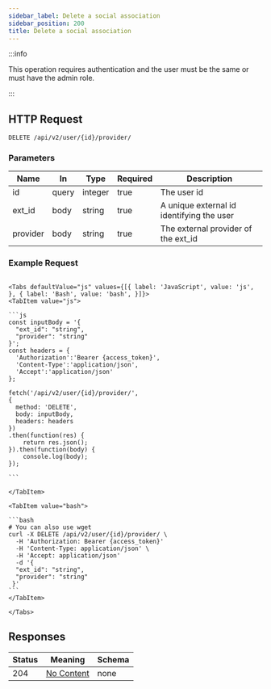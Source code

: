 ```yaml
---
sidebar_label: Delete a social association
sidebar_position: 200
title: Delete a social association
---
```


:::info

This operation requires authentication and the user must be the same or must have the admin role.

:::

## HTTP Request

`DELETE /api/v2/user/{id}/provider/`

### Parameters

| Name       | In    | Type    | Required | Description                                                                                                                              |
|------------|-------|---------|----------|------------------------------------------------------------------------------------------------------------------------------------------|
| id         | query | integer | true     | The user id                                                                                                                              |
| ext_id     | body  | string  | true     | A unique external id identifying the user                                                                                                |
| provider   | body  | string  | true     | The external provider of the ext_id                                                                                                      |

### Example Request

````mdx-code-block

<Tabs defaultValue="js" values={[{ label: 'JavaScript', value: 'js', }, { label: 'Bash', value: 'bash', }]}>
<TabItem value="js">

```js
const inputBody = '{
  "ext_id": "string",
  "provider": "string"
}';
const headers = {
  'Authorization':'Bearer {access_token}',
  'Content-Type':'application/json',
  'Accept':'application/json'
};

fetch('/api/v2/user/{id}/provider/',
{
  method: 'DELETE',
  body: inputBody,
  headers: headers
})
.then(function(res) {
    return res.json();
}).then(function(body) {
    console.log(body);
});

```

</TabItem>

<TabItem value="bash">

```bash
# You can also use wget
curl -X DELETE /api/v2/user/{id}/provider/ \
  -H 'Authorization: Bearer {access_token}'
  -H 'Content-Type: application/json' \
  -H 'Accept: application/json'
  -d '{
  "ext_id": "string",
  "provider": "string"
 }'
```
</TabItem>

</Tabs>

````

## Responses

| Status | Meaning                                                         | Schema |
|--------|-----------------------------------------------------------------|--------|
| 204    | [No Content](https://tools.ietf.org/html/rfc7231#section-6.3.5) | none   |
